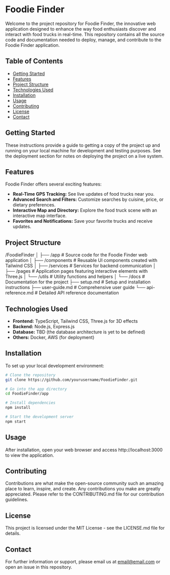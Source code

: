 # Foodie Finder

Welcome to the project repository for Foodie Finder, the innovative web application designed to enhance the way food enthusiasts discover and interact with food trucks in real-time. This repository contains all the source code and documentation needed to deploy, manage, and contribute to the Foodie Finder application.

## Table of Contents

- [Getting Started](##getting-started)
- [Features](#features)
- [Project Structure](#project-structure)
- [Technologies Used](#technologies-used)
- [Installation](#installation)
- [Usage](#usage)
- [Contributing](#contributing)
- [License](#license)
- [Contact](#contact)

## Getting Started

These instructions provide a guide to getting a copy of the project up and running on your local machine for development and testing purposes. See the deployment section for notes on deploying the project on a live system.

## Features

Foodie Finder offers several exciting features:
- **Real-Time GPS Tracking:** See live updates of food trucks near you.
- **Advanced Search and Filters:** Customize searches by cuisine, price, or dietary preferences.
- **Interactive Map and Directory:** Explore the food truck scene with an interactive map interface.
- **Favorites and Notifications:** Save your favorite trucks and receive updates.

## Project Structure

/FoodieFinder
│
├── /app # Source code for the Foodie Finder web application
│ ├── /components # Reusable UI components created with Tailwind CSS
│ ├── /services # Services for backend communication
│ ├── /pages # Application pages featuring interactive elements with Three.js
│ └── /utils # Utility functions and helpers
│
└── /docs # Documentation for the project
├── setup.md # Setup and installation instructions
├── user-guide.md # Comprehensive user guide
└── api-reference.md # Detailed API reference documentation

## Technologies Used

- **Frontend:** TypeScript, Tailwind CSS, Three.js for 3D effects
- **Backend:** Node.js, Express.js
- **Database:** TBD (the database architecture is yet to be defined)
- **Others:** Docker, AWS (for deployment)

## Installation

To set up your local development environment:

```bash
# Clone the repository
git clone https://github.com/yourusername/FoodieFinder.git

# Go into the app directory
cd FoodieFinder/app

# Install dependencies
npm install

# Start the development server
npm start
```

## Usage

After installation, open your web browser and access http://localhost:3000 to view the application.

## Contributing

Contributions are what make the open-source community such an amazing place to learn, inspire, and create. Any contributions you make are greatly appreciated. Please refer to the CONTRIBUTING.md file for our contribution guidelines.

## License

This project is licensed under the MIT License - see the LICENSE.md file for details.

## Contact

For further information or support, please email us at email@email.com or open an issue in this repository.
